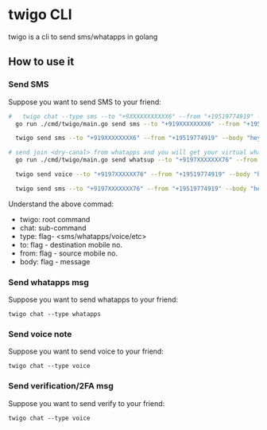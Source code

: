 # twigo CLI

twigo is a cli to send sms/whatapps in golang

## How to use it

### Send SMS

Suppose you want to send SMS to your friend:

```bash
#   twigo chat --type sms --to "+9XXXXXXXXXXX6" --from "+19519774919" --body "hey buddy !!" 
  go run ./cmd/twigo/main.go send sms --to "+919XXXXXXXX6" --from "+19519774919" --body "hey buddy..."

  twigo send sms --to "+919XXXXXXXX6" --from "+19519774919" --body "hey buddy !!"

# send join <dry-canal> from whatapps and you will get your virtual whatapps number:
  go run ./cmd/twigo/main.go send whatsup --to "+9197XXXXXXX76" --from "+14155238886" --body "hey buddy..."

  twigo send voice --to "+9197XXXXXX76" --from "+19519774919" --body "hey buddy !!"

  twigo send sms --to "+9197XXXXXXX76" --from "+19519774919" --body "hey buddy !!"


```

Understand the above commad:

- twigo: root command
- chat: sub-command
- type: flag-  <sms/whatapps/voice/etc>
- to: flag - destination mobile no.
- from: flag - source mobile no.
- body: flag - message

### Send whatapps msg

Suppose you want to send whatapps to your friend:

` twigo chat --type whatapps `

### Send voice note

Suppose you want to send voice to your friend:

` twigo chat --type voice `

### Send verification/2FA msg

Suppose you want to send verify to your friend:

` twigo chat --type voice `
